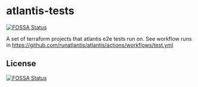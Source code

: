 # atlantis-tests
[![FOSSA Status](https://app.fossa.com/api/projects/git%2Bgithub.com%2Frunatlantis%2Fatlantis-tests.svg?type=shield)](https://app.fossa.com/projects/git%2Bgithub.com%2Frunatlantis%2Fatlantis-tests?ref=badge_shield)


A set of terraform projects that atlantis e2e tests run on. See workflow runs in https://github.com/runatlantis/atlantis/actions/workflows/test.yml


## License
[![FOSSA Status](https://app.fossa.com/api/projects/git%2Bgithub.com%2Frunatlantis%2Fatlantis-tests.svg?type=large)](https://app.fossa.com/projects/git%2Bgithub.com%2Frunatlantis%2Fatlantis-tests?ref=badge_large)